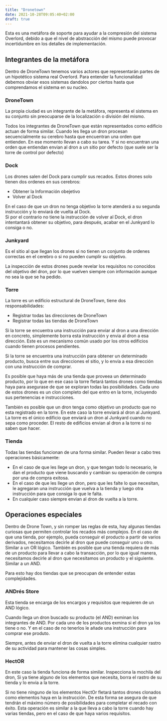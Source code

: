 ```yaml
---
title: "Dronetown"
date: 2021-10-28T09:05:40+02:00
draft: true
---
```


Esta es una metáfora de soporte para ayudar a la compresión del sistema
Overlord, debido a que el nivel de abstracción del mismo puede provocar
incertidumbre en los detalles de implementación.

## Integrantes de la metáfora

Dentro de DroneTown tenemos varios actores que representarán partes de un
hipotético sistema real Overlord. Para entender la funcionalidad debemos obviar
esos sistemas dandolos por ciertos hasta que comprendamos el sistema en su
nucleo.

### DroneTown
La propia ciudad es un integrante de la metáfora, representa el sistema en su
conjunto sin preocuparse de la localización o división del mismo.

Todos los integrantes de DroneTown que están representados como edificio actuan
de forma similar. Cuando les llega un dron procesan secuencialmente su cerebro
hasta que encuentran una orden que entienden. En ese momento llevan a cabo su
tarea. Y si no encuentran una orden que entiendan envian al dron a un sitio por
defecto (que suele ser la torre de control por defecto)

### Dock
Los drones salen del Dock para cumplir sus recados. Estos drones solo tienen
dos ordenes en sus cerebros:

 * Obtener la Información obejetivo
 * Volver al Dock

En el caso de que un dron no tenga objetivo la torre atenderá a su segunda
instrucción y lo enviará de vuelta al Dock.   
Si por el contrario no tiene la instrucción de volver al Dock, el dron
intentantará obtener su objetivo, para después, acabar en el Junkyard lo
consiga o no.

### Junkyard
Es el sitio al que llegan los drones si no tienen un conjunto de ordenes
correctas en el cerebro o si no pueden cumplir su objetivo.

La inspección de estos drones puede revelar los requisitos no conocidos del
objetivo del dron, por lo que vuelven siempre con información aunque no sea la
que se ha pedido.

### Torre
La torre es un edificio estructural de DroneTown, tiene dos
responsabilidades:

 * Registrar todas las direcciones de DroneTown
 * Registrar todas las tiendas de DroneTown

Si la torre se encuentra una instrucción para enviar al dron a una dirección en
concreto, simplemente borra esta instrucción y envia al dron a esa dirección.
Este es un mecanismo común usado por los otros edificios cuando tienen procesos
pendientes.

Si la torre se encuentra una instrucción para obtener un determinado producto,
busca entre sus direcciones el sitio, y lo envía a esa dirección con una
instrucción de comprar.

Es posible que haya más de una tienda que proveea un determinado producto, por
lo que en ese caso la torre fletará tantos drones como tiendas haya para
asegurase de que se exploran todas las posibilidades. Cada uno de estos drones
es un clon completo del que entro en la torre, incluyendo sus pertenencias e
instrucciones.

También es posible que un dron tenga como objetivo un producto que no esta
registrado en la torre. En este caso la torre enviará al dron al Junkyard. La
torre es el único edificio que enviará un dron al Junkyard cuando no sepa como
proceder. El resto de edificios envian al dron a la torre si no saben que
hacer.

### Tienda
Todas las tiendas funcionan de una forma similar. Pueden llevar a cabo tres
operaciones básicamente:
 
 * En el caso de que les llege un dron, y que tengan todo lo necesario, le dan
   el producto que viene buscando y cambian su operación de compra por una de
   compra exitosa.
 * En el caso de que les llege un dron, pero que les falte lo que necesitan, le
   agregaran una instrucción que vuelva a la tienda y luego otra instrucción
   para que consiga lo que le falta.
 * En cualquier caso siempre envian al dron de vuelta a la torre.

## Operaciones especiales

Dentro de Drone Town, y sin romper las reglas de esta, hay algunas tiendas
curiosas que permiten controlar los recados más complejos. En el caso de que
una tienda, por ejemplo, pueda conseguir el producto a partir de varios
derivados, necesitamos decirle al dron que puede conseguir uno u otro. Similar
a un OR lógico. También es posible que una tienda requiera de más de un
producto para llevar a cabo la transacción, por lo que igual manera,
necesitamos decirle al dron que necesitamos un producto y el siguiente. Similar
a un AND.

Para esto hay dos tiendas que se preocupan de entender estas complejidades.

### ANDrés Store
Esta tienda se encarga de los encargos y requisitos que requieren de un AND
lógico.

Cuando llega un dron buscado su producto (el AND) exminan los integrantes de
AND. Por cada uno de los productos exmina si el dron ya los tiene o no. Y en el
caso de no tenerlos le añade una instrucción para comprar ese produto.

Siempre, antes de enviar el dron de vuelta a la torre elimina cualquier rastro
de su actividad para mantener las cosas simples.

### HectOR
En este caso la tienda funciona de forma similar. Inspecciona la mochila del
dron, Si ya tiene alguno de los elementos que necesita, borra el rastro de su
tienda y lo envia a la torre. 

Si no tiene ninguno de los elementos HectOr fletará tantos drones clonados como
elementos haya en la instrucción. De esta forma se asegura de que tendrán el
máximo número de posibilidades para completar el recado con éxito. Esta
operación es similar a la que lleva a cabo la torre cuando hay varias tiendas,
pero en el caso de que haya varios requisitos.
